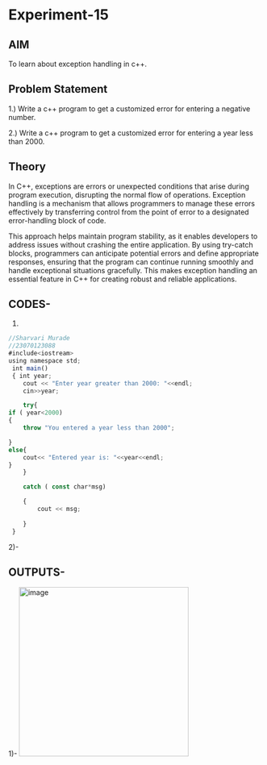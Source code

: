 # Experiment-15
## AIM
To learn about exception handling in c++.

## Problem Statement
1.) Write a c++ program to get a customized error for entering a negative number.

2.) Write a c++ program to get a customized error for entering a year less than 2000.

## Theory
In C++, exceptions are errors or unexpected conditions that arise during program execution, disrupting the normal flow of operations. Exception handling is a mechanism that allows programmers to manage these errors effectively by transferring control from the point of error to a designated error-handling block of code.

This approach helps maintain program stability, as it enables developers to address issues without crashing the entire application. By using try-catch blocks, programmers can anticipate potential errors and define appropriate responses, ensuring that the program can continue running smoothly and handle exceptional situations gracefully. This makes exception handling an essential feature in C++ for creating robust and reliable applications.

## CODES-
1)
```javascript
//Sharvari Murade
//23070123088
#include<iostream>
using namespace std;
 int main()
 { int year;
    cout << "Enter year greater than 2000: "<<endl;
    cin>>year;

    try{
if ( year<2000)
{
    throw "You entered a year less than 2000";

}
else{
    cout<< "Entered year is: "<<year<<endl;
}
    }

    catch ( const char*msg)

    { 
        cout << msg;
        
    }
 }
```
2)-


## OUTPUTS-
1)- <img width="336" alt="image" src="https://github.com/user-attachments/assets/0f3dfb57-de07-4894-bf4a-788d3f55c718">




